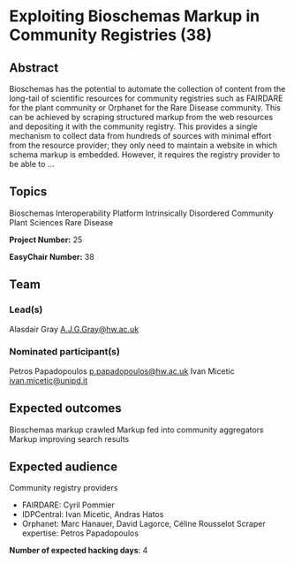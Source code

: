 # Exploiting Bioschemas Markup in Community Registries (38)

## Abstract

Bioschemas has the potential to automate the collection of content from the long-tail of scientific resources for community registries such as FAIRDARE for the plant community or Orphanet for the Rare Disease community. This can be achieved by scraping structured markup from the web resources and depositing it with the community registry. This provides a single mechanism to collect data from hundreds of sources with minimal effort from the resource provider; they only need to maintain a website in which schema markup is embedded. However, it requires the registry provider to be able to ...

## Topics

Bioschemas
 Interoperability Platform
 Intrinsically Disordered Community
 Plant Sciences
 Rare Disease

**Project Number:** 25



**EasyChair Number:** 38

## Team

### Lead(s)

Alasdair Gray A.J.G.Gray@hw.ac.uk

### Nominated participant(s)

Petros Papadopoulos <p.papadopoulos@hw.ac.uk>
 Ivan Micetic <ivan.micetic@unipd.it>

## Expected outcomes

Bioschemas markup crawled
 Markup fed into community aggregators
 Markup improving search results

## Expected audience

Community registry providers
 - FAIRDARE: Cyril Pommier
 - IDPCentral: Ivan Micetic, Andras Hatos
 - Orphanet: Marc Hanauer, David Lagorce, Céline Rousselot
 Scraper expertise: Petros Papadopoulos

**Number of expected hacking days**: 4

